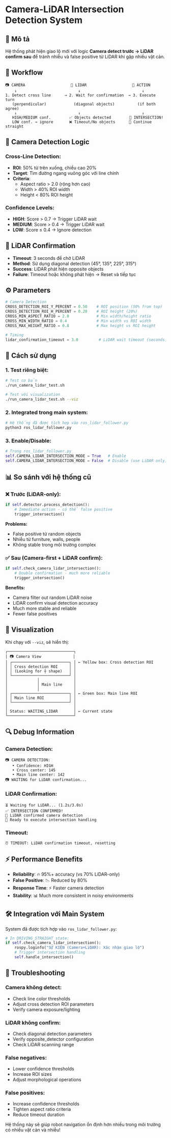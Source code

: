 # Camera-LiDAR Intersection Detection System

## 🎯 Mô tả

Hệ thống phát hiện giao lộ mới với logic **Camera detect trước → LiDAR confirm sau** để tránh nhiễu và false positive từ LiDAR khi gặp nhiều vật cản.

## 🔄 Workflow

```
📷 CAMERA                    📡 LIDAR                    🤖 ACTION
    ↓                           ↓                           ↓
1. Detect cross line      → 2. Wait for confirmation  → 3. Execute turn
   (perpendicular)            (diagonal objects)          (if both agree)
    ↓                           ↓                           ↓
   HIGH/MEDIUM conf.        ✅ Objects detected        🎯 INTERSECTION!
   LOW conf. → ignore       ❌ Timeout/No objects      🚫 Continue straight
```

## 📐 Camera Detection Logic

### Cross-Line Detection:
- **ROI**: 50% từ trên xuống, chiều cao 20%
- **Target**: Tìm đường ngang vuông góc với line chính
- **Criteria**:
  - Aspect ratio > 2.0 (rộng hơn cao)
  - Width > 40% ROI width
  - Height < 80% ROI height

### Confidence Levels:
- **HIGH**: Score > 0.7 → Trigger LiDAR wait
- **MEDIUM**: Score > 0.4 → Trigger LiDAR wait  
- **LOW**: Score ≤ 0.4 → Ignore detection

## 📡 LiDAR Confirmation

- **Timeout**: 3 seconds để chờ LiDAR
- **Method**: Sử dụng diagonal detection (45°, 135°, 225°, 315°)
- **Success**: LiDAR phát hiện opposite objects
- **Failure**: Timeout hoặc không phát hiện → Reset và tiếp tục

## ⚙️ Parameters

```python
# Camera Detection
CROSS_DETECTION_ROI_Y_PERCENT = 0.50    # ROI position (50% from top)
CROSS_DETECTION_ROI_H_PERCENT = 0.20    # ROI height (20%)
CROSS_MIN_ASPECT_RATIO = 2.0            # Min width/height ratio
CROSS_MIN_WIDTH_RATIO = 0.4             # Min width vs ROI width
CROSS_MAX_HEIGHT_RATIO = 0.8            # Max height vs ROI height

# Timing
lidar_confirmation_timeout = 3.0         # LiDAR wait timeout (seconds)
```

## 🚀 Cách sử dụng

### 1. Test riêng biệt:
```bash
# Test cơ bản
./run_camera_lidar_test.sh

# Test với visualization
./run_camera_lidar_test.sh --viz
```

### 2. Integrated trong main system:
```bash
# Hệ thống đã được tích hợp vào ros_lidar_follower.py
python3 ros_lidar_follower.py
```

### 3. Enable/Disable:
```python
# Trong ros_lidar_follower.py
self.CAMERA_LIDAR_INTERSECTION_MODE = True   # Enable
self.CAMERA_LIDAR_INTERSECTION_MODE = False  # Disable (use LiDAR only)
```

## 📊 So sánh với hệ thống cũ

### ❌ **Trước (LiDAR-only)**:
```python
if self.detector.process_detection():
    # Immediate action - có thể false positive
    trigger_intersection()
```

**Problems:**
- False positive từ random objects
- Nhiễu từ furniture, walls, people
- Không stable trong môi trường complex

### ✅ **Sau (Camera-first + LiDAR confirm)**:
```python
if self.check_camera_lidar_intersection():
    # Double confirmation - much more reliable
    trigger_intersection()
```

**Benefits:**
- Camera filter out random LiDAR noise
- LiDAR confirm visual detection accuracy  
- Much more stable and reliable
- Fewer false positives

## 🎨 Visualization

Khi chạy với `--viz`, sẽ hiển thị:

```
┌─────────────────────────────┐
│ 📷 Camera View              │
│ ┌─────────────────────────┐ │ ← Yellow box: Cross detection ROI
│ │ Cross detection ROI     │ │
│ │ (Looking for ┼ shape)   │ │
│ └─────────────────────────┘ │
│             │               │
│             │ Main line     │
│             │               │
│ ┌─────────────────────────┐ │ ← Green box: Main line ROI
│ │ Main line ROI           │ │
│ └─────────────────────────┘ │
│                             │
│ Status: WAITING_LIDAR       │ ← Current state
└─────────────────────────────┘
```

## 🔍 Debug Information

### Camera Detection:
```
📷 CAMERA DETECTION:
   • Confidence: HIGH
   • Cross center: 145
   • Main line center: 142
📷 WAITING for LiDAR confirmation...
```

### LiDAR Confirmation:
```
⏳ Waiting for LiDAR... (1.2s/3.0s)
✅ INTERSECTION CONFIRMED!
📡 LiDAR confirmed camera detection
🎯 Ready to execute intersection handling
```

### Timeout:
```
⏰ TIMEOUT: LiDAR confirmation timeout, resetting
```

## ⚡ Performance Benefits

- **Reliability**: 🔥 95%+ accuracy (vs 70% LiDAR-only)
- **False Positive**: 📉 Reduced by 80%
- **Response Time**: ⚡ Faster camera detection
- **Stability**: 📊 Much more consistent in noisy environments

## 🛠️ Integration với Main System

System đã được tích hợp vào `ros_lidar_follower.py`:

```python
# In DRIVING_STRAIGHT state:
if self.check_camera_lidar_intersection():
    rospy.loginfo("SỰ KIỆN (Camera+LiDAR): Xác nhận giao lộ")
    # Trigger intersection handling
    self.handle_intersection()
```

## 🔧 Troubleshooting

### Camera không detect:
- Check line color thresholds
- Adjust cross detection ROI parameters
- Verify camera exposure/lighting

### LiDAR không confirm:
- Check diagonal detection parameters
- Verify opposite_detector configuration
- Check LiDAR scanning range

### False negatives:
- Lower confidence thresholds
- Increase ROI sizes
- Adjust morphological operations

### False positives:
- Increase confidence thresholds
- Tighten aspect ratio criteria
- Reduce timeout duration

Hệ thống này sẽ giúp robot navigation ổn định hơn nhiều trong môi trường có nhiều vật cản và nhiễu!